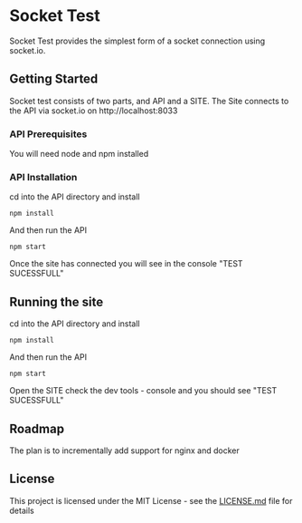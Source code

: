 # Socket Test

Socket Test provides the simplest form of a socket connection using socket.io.

## Getting Started

Socket test consists of two parts, and API and a SITE. The Site connects to the API via socket.io on http://localhost:8033

### API Prerequisites

You will need node and npm installed

### API Installation

cd into the API directory and install

```
npm install
```

And then run the API

```
npm start
```
Once the site has connected you will see in the console "TEST SUCESSFULL"

## Running the site

cd into the API directory and install

```
npm install
```

And then run the API

```
npm start
```
Open the SITE check the dev tools - console and you should see "TEST SUCESSFULL"

## Roadmap
The plan is to incrementally add support for nginx and docker

## License

This project is licensed under the MIT License - see the [LICENSE.md](LICENSE.md) file for details


